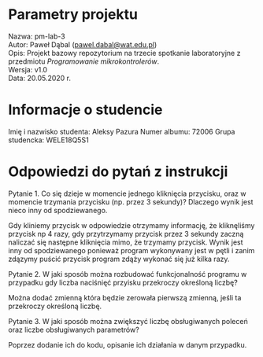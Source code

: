 # Parametry projektu

Nazwa: pm-lab-3  
Autor: Paweł Dąbal (pawel.dabal@wat.edu.pl)  
Opis: Projekt bazowy repozytorium na trzecie spotkanie laboratoryjne z przedmiotu _Programowanie mikrokontrolerów_.  
Wersja: v1.0  
Data: 20.05.2020 r.

# Informacje o studencie

Imię i nazwisko studenta: Aleksy Pazura
Numer albumu: 72006
Grupa studencka: WELE18Q5S1

# Odpowiedzi do pytań z instrukcji
Pytanie 1. 
Co się dzieje w momencie jednego kliknięcia przycisku, oraz w momencie trzymania przycisku (np. przez 3 sekundy)? Dlaczego wynik jest nieco inny od spodziewanego.

Gdy kliniemy przycisk w odpowiedzie otrzymamy informację, że kliknęliśmy przycisk np 4 razy, gdy przytrzymamy przycisk przez 3 sekundy zaczną naliczać się następne kliknięcia mimo, że trzymamy przycisk. Wynik jest inny od spodziewanego ponieważ program wykonywany jest w pętli i zanim zdązymy puścić przycisk program zdąży wykonać się już kilka razy.

Pytanie 2.
W jaki sposób można rozbudować funkcjonalność programu w przypadku gdy liczba naciśnięć przyisku przekroczy określoną liczbę?

Można dodać zmienną która będzie zerowała pierwszą zmienną, jeśli ta przekroczy określoną liczbę.

Pytanie 3.
W jaki sposób można zwiększyć liczbę obsługiwanych poleceń oraz liczbe obsługiwanych parametrów?

Poprzez dodanie ich do kodu, opisanie ich działania w danym przypadku.